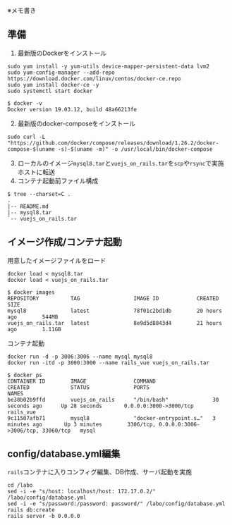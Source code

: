 ※メモ書き
## 準備
1. 最新版のDockerをインストール
```
sudo yum install -y yum-utils device-mapper-persistent-data lvm2
sudo yum-config-manager --add-repo https://download.docker.com/linux/centos/docker-ce.repo
sudo yum install docker-ce -y
sudo systemctl start docker
```
```
$ docker -v
Docker version 19.03.12, build 48a66213fe
```
2. 最新版のdocker-composeをインストール
```
sudo curl -L "https://github.com/docker/compose/releases/download/1.26.2/docker-compose-$(uname -s)-$(uname -m)" -o /usr/local/bin/docker-compose
```
3. ローカルのイメージ`mysql8.tar`と`vuejs_on_rails.tar`を`scp`や`rsync`で実施ホストに転送
4. コンテナ起動前ファイル構成
```
$ tree --charset=C .
.
|-- README.md
|-- mysql8.tar
`-- vuejs_on_rails.tar
```

## イメージ作成/コンテナ起動
用意したイメージファイルをロード
```
docker load < mysql8.tar
docker load < vuejs_on_rails.tar
```
```
$ docker images
REPOSITORY          TAG                 IMAGE ID            CREATED             SIZE
mysql8              latest              78f01c2bd1db        20 hours ago        544MB
vuejs_on_rails.tar  latest              8e9d5d8843d4        21 hours ago        1.11GB
```
コンテナ起動
```
docker run -d -p 3006:3006 --name mysql mysql8
docker run -itd -p 3000:3000 --name rails_vue vuejs_on_rails.tar
```
```
$ docker ps
CONTAINER ID        IMAGE               COMMAND                  CREATED             STATUS              PORTS                                         NAMES
be38b02b9ffd        vuejs_on_rails      "/bin/bash"              30 seconds ago      Up 28 seconds       0.0.0.0:3000->3000/tcp                        rails_vue
9c11507afb71        mysql8              "docker-entrypoint.s…"   3 minutes ago       Up 3 minutes        3306/tcp, 0.0.0.0:3006->3006/tcp, 33060/tcp   mysql
```

## config/database.yml編集
`rails`コンテナに入りコンフィグ編集、DB作成、サーバ起動を実施
```
cd /labo
sed -i -e "s/host: localhost/host: 172.17.0.2/" /labo/config/database.yml
sed -i -e "s/password:/password: password/" /labo/config/database.yml
rails db:create
rails server -b 0.0.0.0
```
